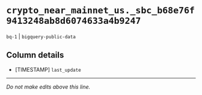 # `crypto_near_mainnet_us._sbc_b68e76f9413248ab8d6074633a4b9247`
`bq-1` | `bigquery-public-data`

## Column details
* [TIMESTAMP] `last_update`

-------------------------------------------------------------------------------
*Do not make edits above this line.*
